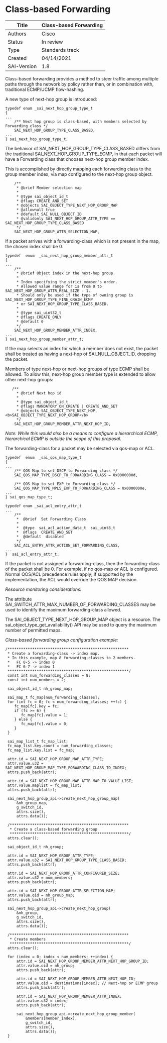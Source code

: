# Class-based Forwarding

Title       | Class-based Forwarding
------------|----------------
Authors     | Cisco
Status      | In review
Type        | Standards track
Created     | 04/14/2021
SAI-Version | 1.8

Class-based forwarding provides a method to steer traffic among multiple paths through the network by policy rather than, or in combination with, traditional ECMP/UCMP flow-hashing.

A new type of next-hop group is introduced:

```
typedef enum _sai_next_hop_group_type_t
{
...
    /** Next hop group is class-based, with members selected by Forwarding class */
    SAI_NEXT_HOP_GROUP_TYPE_CLASS_BASED,
...
} sai_next_hop_group_type_t;
```

The behavior of SAI_NEXT_HOP_GROUP_TYPE_CLASS_BASED differs from the traditional SAI_NEXT_HOP_GROUP_TYPE_ECMP, in that each packet will have a Forwarding class that chooses next-hop group member index.

This is accomplished by directly mapping each forwarding class to the group member index, via map configured to the next-hop group object.

```
    /**
     * @brief Member selection map
     *
     * @type sai_object_id_t
     * @flags CREATE_AND_SET
     * @objects SAI_OBJECT_TYPE_NEXT_HOP_GROUP_MAP
     * @allownull true
     * @default SAI_NULL_OBJECT_ID
     * @validonly SAI_NEXT_HOP_GROUP_ATTR_TYPE == SAI_NEXT_HOP_GROUP_TYPE_CLASS_BASED
     */
    SAI_NEXT_HOP_GROUP_ATTR_SELECTION_MAP,
```

If a packet arrives with a forwarding-class which is not present in the map, the chosen index shall be 0.

```
typedef  enum  _sai_next_hop_group_member_attr_t
{
...
    /**
     * @brief Object index in the next-hop group.
     *
     * Index specifying the strict member's order.
     * Allowed value range for is from 0 to SAI_NEXT_HOP_GROUP_ATTR_REAL_SIZE - 1.
     * Should only be used if the type of owning group is SAI_NEXT_HOP_GROUP_TYPE_FINE_GRAIN_ECMP
     * or SAI_NEXT_HOP_GROUP_TYPE_CLASS_BASED.
     *
     * @type sai_uint32_t
     * @flags CREATE_ONLY
     * @default 0
     */
    SAI_NEXT_HOP_GROUP_MEMBER_ATTR_INDEX,
...
} sai_next_hop_group_member_attr_t;
```

If the map selects an index for which a member does not exist, the packet shall be treated as having a next-hop of SAI_NULL_OBJECT_ID, dropping the packet.

Members of type next-hop or next-hop groups of type ECMP shall be allowed. To allow this, next-hop group member type is extended to allow other next-hop groups:

```
   /**
     * @brief Next hop id
     *
     * @type sai_object_id_t
     * @flags MANDATORY_ON_CREATE | CREATE_AND_SET
     * @objects SAI_OBJECT_TYPE_NEXT_HOP, <b>SAI_OBJECT_TYPE_NEXT_HOP_GROUP</b>
     */
    SAI_NEXT_HOP_GROUP_MEMBER_ATTR_NEXT_HOP_ID,
```

*Note: While this would also be a means to configure a hierarchical ECMP, hierarchical ECMP is outside the scope of this proposal.*

The forwarding-class for a packet may be selected via qos-map or ACL.

```
typedef  enum  _sai_qos_map_type_t
{
...
    /** QOS Map to set DSCP to Forwarding class */
    SAI_QOS_MAP_TYPE_DSCP_TO_FORWARDING_CLASS = 0x0000000d,

    /** QOS Map to set EXP to Forwarding class */
    SAI_QOS_MAP_TYPE_MPLS_EXP_TO_FORWARDING_CLASS = 0x0000000e,
...
} sai_qos_map_type_t;
```

```
typedef enum _sai_acl_entry_attr_t
...
    /**
     *  @brief  Set Forwarding Class
     *
     *  @type  sai_acl_action_data_t  sai_uint8_t
     *  @flags  CREATE_AND_SET
     *  @default  disabled
     */
    SAI_ACL_ENTRY_ATTR_ACTION_SET_FORWARDING_CLASS,
...
}  sai_acl_entry_attr_t;
```

If the packet is not assigned a forwarding-class, then the forwarding-class of the packet shall be 0. For example, if no qos-map or ACL is configured. Normal QOS/ACL precedence rules apply; if supported by the implementation, the ACL would override the QOS MAP decision.

*Resource monitoring considerations:*

The attribute SAI_SWITCH_ATTR_MAX_NUMBER_OF_FORWARDING_CLASSES may be used to identify the maximum forwarding-class allowed.

The SAI_OBJECT_TYPE_NEXT_HOP_GROUP_MAP object is a resource. The sai_object_type_get_availability() API may be used to query the maximum number of permitted maps.

*Class-based forwarding group configuration example:*
```
/******************************************************
 * Create a forwarding-class -> index map.
 * In this example, map 8 forwarding-classes to 2 members.
 *   FC 0-5 -> index 0
 *   FC 6-7 -> index 1
 ******************************************************/
 const int num_forwarding_classes = 8;
 const int num_members = 2;

 sai_object_id_t nh_group_map;

 sai_map_t fc_map[num_forwarding_classes];
 for (int fc = 0; fc < num_forwarding_classes; ++fc) {
    fc_map[fc].key = fc;
    if (fc >= 6) {
       fc_map[fc].value = 1;
    } else {
       fc_map[fc].value = 0;
    }
 }

 sai_map_list_t fc_map_list;
 fc_map_list.key.count = num_forwarding_classes;
 fc_map_list.key.list = fc_map;

 attr.id = SAI_NEXT_HOP_GROUP_MAP_ATTR_TYPE;
 attr.value.u32 = SAI_NEXT_HOP_GROUP_MAP_TYPE_FORWARDING_CLASS_TO_INDEX;
 attrs.push_back(attr);

 attr.id = SAI_NEXT_HOP_GROUP_MAP_ATTR_MAP_TO_VALUE_LIST;
 attr.value.maplist = fc_map_list;
 attrs.push_back(attr);

 sai_next_hop_group_api->create_next_hop_group_map(
     &nh_group_map,
     g_switch_id,
     attrs.size(),
     attrs.data());

 /*****************************************************
  * Create a class-based forwarding group
  *****************************************************/
 attrs.clear();

 sai_object_id_t nh_group;

 attr.id = SAI_NEXT_HOP_GROUP_ATTR_TYPE;
 attr.value.u32 = SAI_NEXT_HOP_GROUP_TYPE_CLASS_BASED;
 attrs.push_back(attr);

 attr.id = SAI_NEXT_HOP_GROUP_ATTR_CONFIGURED_SIZE;
 attr.value.u32 = num_members;
 attrs.push_back(attr);

 attr.id = SAI_NEXT_HOP_GROUP_ATTR_SELECTION_MAP;
 attr.value.oid = nh_group_map;
 attrs.push_back(attr);

 sai_next_hop_group_api->create_next_hop_group(
     &nh_group,
     g_switch_id,
     attrs.size(),
     attrs.data());

 /*****************************************************
  * Create members
  *****************************************************/
 attrs.clear();

 for (index = 0; index < num_members; ++index) {
     attr.id = SAI_NEXT_HOP_GROUP_MEMBER_ATTR_NEXT_HOP_GROUP_ID;
     attr.value.oid = nh_group;
     attrs.push_back(attr);

     attr.id = SAI_NEXT_HOP_GROUP_MEMBER_ATTR_NEXT_HOP_ID;
     attr.value.oid = destinations[index]; // Next-hop or ECMP group
     attrs.push_back(attr);

     attr.id = SAI_NEXT_HOP_GROUP_MEMBER_ATTR_INDEX;
     attr.value.u32 = index;
     attrs.push_back(attr);

     sai_next_hop_group_api->create_next_hop_group_member(
         &members[member_index],
         g_switch_id,
         attrs.size(),
         attrs.data());
 }
```

